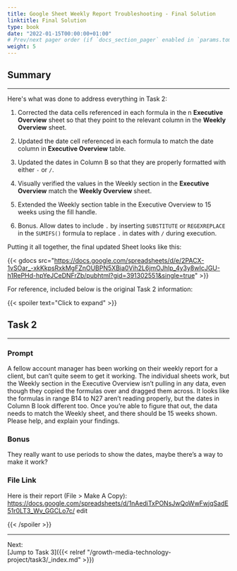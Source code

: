 ```yaml
---
title: Google Sheet Weekly Report Troubleshooting - Final Solution
linktitle: Final Solution
type: book
date: "2022-01-15T00:00:00+01:00"
# Prev/next pager order (if `docs_section_pager` enabled in `params.toml`)
weight: 5
---
```


## Summary

***

Here's what was done to address everything in Task 2:

1. Corrected the data cells referenced in each formula in the n **Executive Overview** sheet so that they point to the relevant column in the **Weekly Overview** sheet.

2. Updated the date cell referenced in each formula to match the date column in **Executive Overview** table.

3. Updated the dates in Column B so that they are properly formatted with either `-` or `/`.

4. Visually verified the values in the Weekly section in the **Executive Overview** match the **Weekly Overview** sheet.

5. Extended the Weekly section table in the Executive Overview to 15 weeks using the fill handle.
 
6. Bonus. Allow dates to include `.` by inserting `SUBSTITUTE` or `REGEXREPLACE` in the `SUMIFS()` formula to replace `.` in dates with `/` during execution. 

Putting it all together, the final updated Sheet looks like this:

{{< gdocs src="https://docs.google.com/spreadsheets/d/e/2PACX-1vSOar_-xkKkpsRxkMgFZnOUBPN5XBia0Vih2L6jmOJhlp_4y3y8wIcJGU-h1RePHd-hpYeJCeDNFrZb/pubhtml?gid=391302551&single=true" >}}

For reference, included below is the original Task 2 information:

{{< spoiler text="Click to expand" >}}

## Task 2

***

### Prompt

A fellow account manager has been working on their weekly report for a client, but can’t quite seem to get it working. The individual sheets work, but the Weekly section in the Executive Overview isn’t pulling in any data, even though they copied the formulas over and dragged them across. It looks like the formulas in range B14 to N27 aren’t reading properly, but the dates in Column B look different too. Once you’re able to figure that out, the data needs to match the Weekly sheet, and there should be 15 weeks shown. Please help, and explain your findings. 

### Bonus

They really want to use periods to show the dates, maybe there’s a way to make it work? 

### File Link

Here is their report (File > Make A Copy): 
https://docs.google.com/spreadsheets/d/1nAediTxPONsJwQoWwFwjqSadE51r0LT3_Wv_GGCLo7c/ edit 

{{< /spoiler >}}

***


Next:
<br />
[Jump to Task 3]({{< relref "/growth-media-technology-project/task3/_index.md" >}})